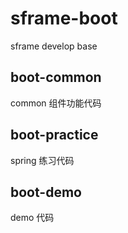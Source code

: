 # sframe-boot
sframe develop base

## boot-common
common 组件功能代码

## boot-practice
spring 练习代码

## boot-demo
demo 代码

